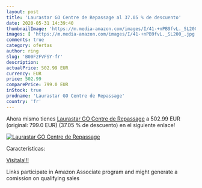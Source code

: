 ```yaml
---
layout: post
title: 'Laurastar GO Centre de Repassage al 37.05 % de descuento'
date: 2020-05-31 14:39:40
thumbnailImage: 'https://m.media-amazon.com/images/I/41-+nPB9fvL._SL200_.jpg'
images: [ 'https://m.media-amazon.com/images/I/41-+nPB9fvL._SL200_.jpg' ]
comments: true
category: ofertas
author: ring
slug: 'B00F2FVFSY-fr'
description:
actualPrice: 502.99 EUR
currency: EUR
price: 502.99
comparePrice: 799.0 EUR
inStock: true
prodname: 'Laurastar GO Centre de Repassage'
country: 'fr'
---
```


Ahora mismo tienes [Laurastar GO Centre de Repassage](https://www.amazon.fr/dp/B00F2FVFSY/?tag=tolees0d-21) a 502.99 EUR (original: 799.0 EUR) (37.05 %  de descuento) en el siguiente enlace!

[![Laurastar GO Centre de Repassage](https://m.media-amazon.com/images/I/41-+nPB9fvL._SL200_.jpg)](https://www.amazon.fr/dp/B00F2FVFSY/?tag=tolees0d-21)

Características:


[Visítala!!!](https://www.amazon.fr/dp/B00F2FVFSY/?tag=tolees0d-21)

Links participate in Amazon Associate program and might generate a comission on qualifying sales
